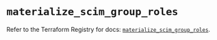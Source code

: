 # `materialize_scim_group_roles`

Refer to the Terraform Registry for docs: [`materialize_scim_group_roles`](https://registry.terraform.io/providers/materializeinc/materialize/0.9.1/docs/resources/scim_group_roles).
